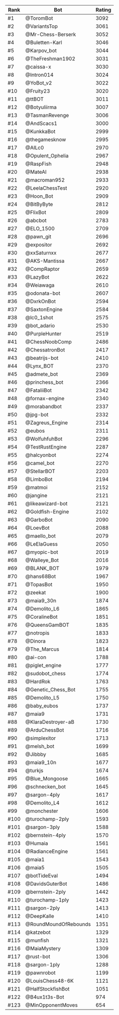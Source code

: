 Rank|Bot|Rating
---|---|---
#1|@ToromBot|3092
#2|@VariantsTop|3061
#3|@Mr-Chess-Berserk|3052
#4|@Buletten-Karl|3046
#5|@Karpov_bot|3044
#6|@TheFreshman1902|3031
#7|@caissa-x|3030
#8|@Intron014|3024
#9|@YoBot_v2|3022
#10|@Fruity23|3020
#11|@ttBOT|3011
#12|@Botyuliirma|3007
#13|@TasmanRevenge|3006
#14|@AndScacs1|3000
#15|@KunkkaBot|2999
#16|@thegamesknow|2995
#17|@AILc0|2970
#18|@Opulent_Ophelia|2967
#19|@RaspFish|2948
#20|@MateAI|2938
#21|@macroman952|2933
#22|@LeelaChessTest|2920
#23|@Hoon_Bot|2909
#24|@BitByByte|2812
#25|@FlixBot|2809
#26|@abcbot|2783
#27|@ELO_1500|2709
#28|@pawn_git|2696
#29|@expositor|2692
#30|@xxSaturnxx|2677
#31|@AKS-Mantissa|2667
#32|@CompRaptor|2659
#33|@LazyBot|2622
#34|@Weiawaga|2610
#35|@odonata-bot|2607
#36|@DxrkOnBot|2594
#37|@SaxtonEngine|2584
#38|@lc0_1shot|2575
#39|@bot_adario|2530
#40|@PurpleHunter|2519
#41|@ChessNoobComp|2486
#42|@ChessatronBot|2417
#43|@beatrijs-bot|2410
#44|@Lynx_BOT|2370
#45|@admete_bot|2369
#46|@princhess_bot|2366
#47|@FataliiBot|2342
#48|@fornax-engine|2340
#49|@morabandbot|2337
#50|@jpg-bot|2332
#51|@Zagreus_Engine|2314
#52|@eubos|2311
#53|@WolfuhfuhBot|2296
#54|@TestRustEngine|2287
#55|@halcyonbot|2274
#56|@camel_bot|2270
#57|@StellarBOT|2203
#58|@LimboBot|2194
#59|@matmoi|2152
#60|@jangine|2121
#61|@likeawizard-bot|2121
#62|@Goldfish-Engine|2102
#63|@GarboBot|2090
#64|@LoevBot|2088
#65|@maello_bot|2079
#66|@LeElaGuess|2050
#67|@myopic-bot|2019
#68|@Walleye_Bot|2016
#69|@BLANK_BOT|1979
#70|@hans68Bot|1967
#71|@TopasBot|1950
#72|@zeekat|1900
#73|@maia9_30n|1874
#74|@Demolito_L6|1865
#75|@CoralineBot|1851
#76|@QueensGamBOT|1835
#77|@notropis|1833
#78|@Dinora|1823
#79|@The_Marcus|1814
#80|@ai-con|1788
#81|@piglet_engine|1777
#82|@sudobot_chess|1774
#83|@HardRok|1763
#84|@Genetic_Chess_Bot|1755
#85|@Demolito_L5|1750
#86|@baby_eubos|1737
#87|@maia9|1731
#88|@KlaraDestroyer-aB|1730
#89|@ArduChessBot|1716
#90|@simplexitor|1713
#91|@melsh_bot|1699
#92|@Jibbby|1685
#93|@maia9_10n|1677
#94|@turkjs|1674
#95|@Blue_Mongoose|1665
#96|@schnecken_bot|1645
#97|@sargon-4ply|1617
#98|@Demolito_L4|1612
#99|@monchester|1606
#100|@turochamp-2ply|1593
#101|@sargon-3ply|1588
#102|@bernstein-4ply|1570
#103|@Humaia|1561
#104|@RadianceEngine|1561
#105|@maia1|1543
#106|@maia5|1505
#107|@botTideEval|1494
#108|@DavidsGuterBot|1486
#109|@bernstein-2ply|1442
#110|@turochamp-1ply|1423
#111|@sargon-2ply|1413
#112|@DeepKalle|1410
#113|@RoundMoundOfRebounds|1351
#114|@katzebot|1329
#115|@munfish|1321
#116|@MaiaMystery|1309
#117|@rust-bot|1306
#118|@sargon-1ply|1288
#119|@pawnrobot|1199
#120|@LouisChess48-6K|1121
#121|@HalfStockfishBot|1051
#122|@B4ux1t3s-Bot|974
#123|@MinOpponentMoves|654
